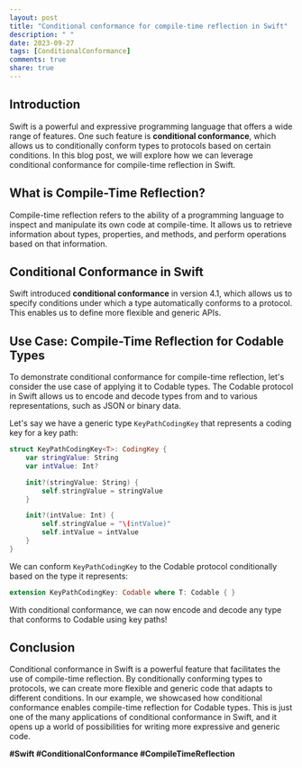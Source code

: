 ```yaml
---
layout: post
title: "Conditional conformance for compile-time reflection in Swift"
description: " "
date: 2023-09-27
tags: [ConditionalConformance]
comments: true
share: true
---
```


## Introduction

Swift is a powerful and expressive programming language that offers a wide range of features. One such feature is **conditional conformance**, which allows us to conditionally conform types to protocols based on certain conditions. In this blog post, we will explore how we can leverage conditional conformance for compile-time reflection in Swift.

## What is Compile-Time Reflection?

Compile-time reflection refers to the ability of a programming language to inspect and manipulate its own code at compile-time. It allows us to retrieve information about types, properties, and methods, and perform operations based on that information.

## Conditional Conformance in Swift

Swift introduced **conditional conformance** in version 4.1, which allows us to specify conditions under which a type automatically conforms to a protocol. This enables us to define more flexible and generic APIs.

## Use Case: Compile-Time Reflection for Codable Types

To demonstrate conditional conformance for compile-time reflection, let's consider the use case of applying it to Codable types. The Codable protocol in Swift allows us to encode and decode types from and to various representations, such as JSON or binary data.

Let's say we have a generic type `KeyPathCodingKey` that represents a coding key for a key path:

```swift
struct KeyPathCodingKey<T>: CodingKey {
    var stringValue: String
    var intValue: Int?

    init?(stringValue: String) {
        self.stringValue = stringValue
    }

    init?(intValue: Int) {
        self.stringValue = "\(intValue)"
        self.intValue = intValue
    }
}
```

We can conform `KeyPathCodingKey` to the Codable protocol conditionally based on the type it represents:

```swift
extension KeyPathCodingKey: Codable where T: Codable { }
```

With conditional conformance, we can now encode and decode any type that conforms to Codable using key paths!

## Conclusion

Conditional conformance in Swift is a powerful feature that facilitates the use of compile-time reflection. By conditionally conforming types to protocols, we can create more flexible and generic code that adapts to different conditions. In our example, we showcased how conditional conformance enables compile-time reflection for Codable types. This is just one of the many applications of conditional conformance in Swift, and it opens up a world of possibilities for writing more expressive and generic code.

**#Swift #ConditionalConformance #CompileTimeReflection**